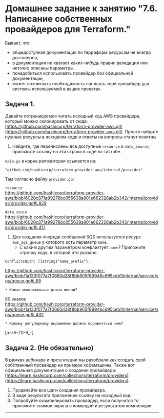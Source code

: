 # Домашнее задание к занятию "7.6. Написание собственных провайдеров для Terraform."

Бывает, что
* общедоступная документация по терраформ ресурсам не всегда достоверна,
* в документации не хватает каких-нибудь правил валидации или неточно описаны параметры,
* понадобиться использовать провайдер без официальной документации,
* может возникнуть необходимость написать свой провайдер для системы используемой в ваших проектах.

## Задача 1.
Давайте потренируемся читать исходный код AWS провайдера, который можно склонировать от сюда:
[https://github.com/hashicorp/terraform-provider-aws.git](https://github.com/hashicorp/terraform-provider-aws.git).
Просто найдите нужные ресурсы в исходном коде и ответы на вопросы станут понятны.

1. Найдите, где перечислены все доступные `resource` и `data_source`, приложите ссылку на эти строки в коде на
гитхабе.

`main.go` в корне репозитория ссылается на:

```
"github.com/hashicorp/terraform-provider-aws/internal/provider"
```
Там согласно файлу `provider.go`:

`resource`  
https://github.com/hashicorp/terraform-provider-aws/blob/6020c871a99278bc855638a801e662328ab2b342/internal/provider/provider.go#L929

`data_souce`  
https://github.com/hashicorp/terraform-provider-aws/blob/6020c871a99278bc855638a801e662328ab2b342/internal/provider/provider.go#L417

1. Для создания очереди сообщений SQS используется ресурс `aws_sqs_queue` у которого есть параметр `name`.
    * С каким другим параметром конфликтует `name`? Приложите строчку кода, в которой это указано.

```
ConflictsWith: []string{"name_prefix"},
```

https://github.com/hashicorp/terraform-provider-aws/blob/1a133f077a7f0660d28f8bb905f89946c695ceb1/internal/service/sqs/queue.go#L88

    * Какая максимальная длина имени?

80 знаков  
https://github.com/hashicorp/terraform-provider-aws/blob/1a133f077a7f0660d28f8bb905f89946c695ceb1/internal/service/sqs/queue.go#L432

    * Какому регулярному выражению должно подчиняться имя?

[a-zA-Z0-9_-]

## Задача 2. (Не обязательно)
В рамках вебинара и презентации мы разобрали как создать свой собственный провайдер на примере кофемашины.
Также вот официальная документация о создании провайдера:
[https://learn.hashicorp.com/collections/terraform/providers](https://learn.hashicorp.com/collections/terraform/providers).

1. Проделайте все шаги создания провайдера.
2. В виде результата приложение ссылку на исходный код.
3. Попробуйте скомпилировать провайдер, если получится то приложите снимок экрана с командой и результатом компиляции.

---
